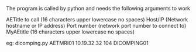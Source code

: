 The program is called by python and needs the following arguments to work

AETitle to call (16 characters upper lowercase no spaces)
Host/IP (Network hostname or IP address)
Port number (network port number to connect to)
MyAEtitle (16 characters upper lowercase no spaces)

eg:
dicomping.py AETMRI01 10.19.32.32 104 DICOMPING01
